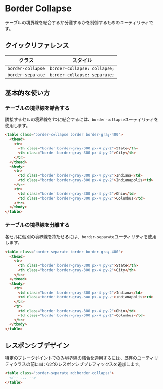 # Border Collapse

テーブルの境界線を結合するか分離するかを制御するためのユーティリティです。

## クイックリファレンス

| クラス | スタイル |
|-------|---------|
| `border-collapse` | `border-collapse: collapse;` |
| `border-separate` | `border-collapse: separate;` |

## 基本的な使い方

### テーブルの境界線を結合する

隣接するセルの境界線を1つに結合するには、`border-collapse`ユーティリティを使用します。

```html
<table class="border-collapse border border-gray-400">
  <thead>
    <tr>
      <th class="border border-gray-300 px-4 py-2">State</th>
      <th class="border border-gray-300 px-4 py-2">City</th>
    </tr>
  </thead>
  <tbody>
    <tr>
      <td class="border border-gray-300 px-4 py-2">Indiana</td>
      <td class="border border-gray-300 px-4 py-2">Indianapolis</td>
    </tr>
    <tr>
      <td class="border border-gray-300 px-4 py-2">Ohio</td>
      <td class="border border-gray-300 px-4 py-2">Columbus</td>
    </tr>
  </tbody>
</table>
```

### テーブルの境界線を分離する

各セルに個別の境界線を持たせるには、`border-separate`ユーティリティを使用します。

```html
<table class="border-separate border border-gray-400">
  <thead>
    <tr>
      <th class="border border-gray-300 px-4 py-2">State</th>
      <th class="border border-gray-300 px-4 py-2">City</th>
    </tr>
  </thead>
  <tbody>
    <tr>
      <td class="border border-gray-300 px-4 py-2">Indiana</td>
      <td class="border border-gray-300 px-4 py-2">Indianapolis</td>
    </tr>
    <tr>
      <td class="border border-gray-300 px-4 py-2">Ohio</td>
      <td class="border border-gray-300 px-4 py-2">Columbus</td>
    </tr>
  </tbody>
</table>
```

## レスポンシブデザイン

特定のブレークポイントでのみ境界線の結合を適用するには、既存のユーティリティクラスの前に`md:`などのレスポンシブプレフィックスを追加します。

```html
<table class="border-separate md:border-collapse">
  <!-- ... -->
</table>
```
